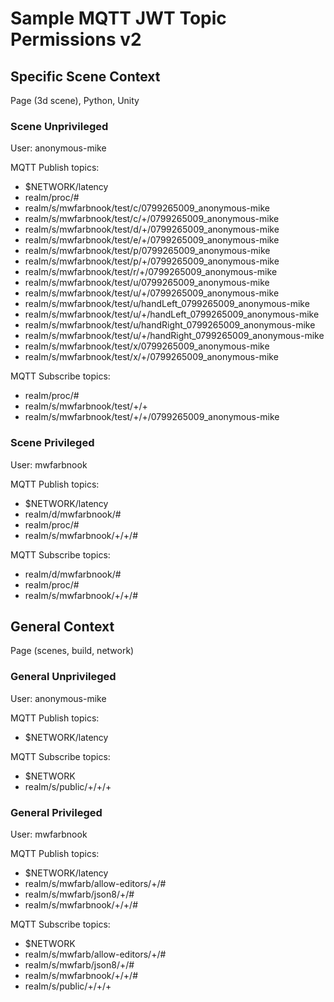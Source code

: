 # Sample MQTT JWT Topic Permissions v2

## Specific Scene Context
Page (3d scene), Python, Unity

### Scene Unprivileged

User: anonymous-mike

MQTT Publish topics:
- $NETWORK/latency
- realm/proc/#
- realm/s/mwfarbnook/test/c/0799265009_anonymous-mike
- realm/s/mwfarbnook/test/c/+/0799265009_anonymous-mike
- realm/s/mwfarbnook/test/d/+/0799265009_anonymous-mike
- realm/s/mwfarbnook/test/e/+/0799265009_anonymous-mike
- realm/s/mwfarbnook/test/p/0799265009_anonymous-mike
- realm/s/mwfarbnook/test/p/+/0799265009_anonymous-mike
- realm/s/mwfarbnook/test/r/+/0799265009_anonymous-mike
- realm/s/mwfarbnook/test/u/0799265009_anonymous-mike
- realm/s/mwfarbnook/test/u/+/0799265009_anonymous-mike
- realm/s/mwfarbnook/test/u/handLeft_0799265009_anonymous-mike
- realm/s/mwfarbnook/test/u/+/handLeft_0799265009_anonymous-mike
- realm/s/mwfarbnook/test/u/handRight_0799265009_anonymous-mike
- realm/s/mwfarbnook/test/u/+/handRight_0799265009_anonymous-mike
- realm/s/mwfarbnook/test/x/0799265009_anonymous-mike
- realm/s/mwfarbnook/test/x/+/0799265009_anonymous-mike

MQTT Subscribe topics:
- realm/proc/#
- realm/s/mwfarbnook/test/+/+
- realm/s/mwfarbnook/test/+/+/0799265009_anonymous-mike

### Scene Privileged

User: mwfarbnook

MQTT Publish topics:
- $NETWORK/latency
- realm/d/mwfarbnook/#
- realm/proc/#
- realm/s/mwfarbnook/+/+/#

MQTT Subscribe topics:
- realm/d/mwfarbnook/#
- realm/proc/#
- realm/s/mwfarbnook/+/+/#

## General Context
Page (scenes, build, network)

### General Unprivileged

User: anonymous-mike

MQTT Publish topics:
- $NETWORK/latency

MQTT Subscribe topics:
- $NETWORK
- realm/s/public/+/+/+

### General Privileged

User: mwfarbnook

MQTT Publish topics:
- $NETWORK/latency
- realm/s/mwfarb/allow-editors/+/#
- realm/s/mwfarb/json8/+/#
- realm/s/mwfarbnook/+/+/#

MQTT Subscribe topics:
- $NETWORK
- realm/s/mwfarb/allow-editors/+/#
- realm/s/mwfarb/json8/+/#
- realm/s/mwfarbnook/+/+/#
- realm/s/public/+/+/+
